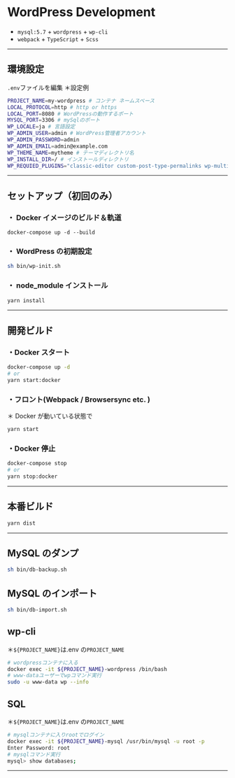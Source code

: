 # WordPress Development

-   `mysql:5.7` + `wordpress` + `wp-cli`
-   `webpack` + `TypeScript` + `Scss`

---

## 環境設定

`.env`ファイルを編集
＊設定例

```bash
PROJECT_NAME=my-wordpress # コンテナ ネームスペース
LOCAL_PROTOCOL=http # http or https
LOCAL_PORT=8080 # WordPressの動作するポート
MYSQL_PORT=3306 # mySqlのポート
WP_LOCALE=ja # 言語設定
WP_ADMIN_USER=admin # WordPress管理者アカウント
WP_ADMIN_PASSWORD=admin
WP_ADMIN_EMAIL=admin@example.com
WP_THEME_NAME=mytheme # テーマディレクトリ名
WP_INSTALL_DIR=/ # インストールディレクトリ
WP_REQUIED_PLUGINS="classic-editor custom-post-type-permalinks wp-multibyte-patch" # 必須プラグイン(スペース区切り)
```

---

## セットアップ（初回のみ）

### ・ Docker イメージのビルド＆軌道

```
docker-compose up -d --build
```

### ・ WordPress の初期設定

```sh
sh bin/wp-init.sh
```

### ・ node_module インストール

```sh
yarn install
```

---

## 開発ビルド

### ・Docker スタート

```sh
docker-compose up -d
# or
yarn start:docker
```

### ・フロント(Webpack / Browsersync etc. )

＊ Docker が動いている状態で

```sh
yarn start
```

### ・Docker 停止

```sh
docker-compose stop
# or
yarn stop:docker
```

---

## 本番ビルド

```sh
yarn dist
```

---

## MySQL のダンプ

```sh
sh bin/db-backup.sh
```

## MySQL のインポート

```sh
sh bin/db-import.sh
```

## wp-cli

＊`${PROJECT_NAME}`は.env の`PROJECT_NAME`

```sh
# wordpressコンテナに入る
docker exec -it ${PROJECT_NAME}-wordpress /bin/bash
# www-dataユーザーでwpコマンド実行
sudo -u www-data wp --info
```

## SQL

＊`${PROJECT_NAME}`は.env の`PROJECT_NAME`

```sh
# mysqlコンテナに入りrootでログイン
docker exec -it ${PROJECT_NAME}-mysql /usr/bin/mysql -u root -p
Enter Password: root
# mysqlコマンド実行
mysql> show databases;
```

---
